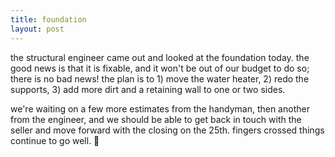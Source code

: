 ```yaml
---
title: foundation
layout: post
---
```


the structural engineer came out and looked at the foundation today. the good news is that it is fixable, and it won't be out of our budget to do so; there is no bad news! the plan is to 1) move the water heater, 2) redo the supports, 3) add more dirt and a retaining wall to one or two sides.

we're waiting on a few more estimates from the handyman, then another from the engineer, and we should be able to get back in touch with the seller and move forward with the closing on the 25th. fingers crossed things continue to go well. 🤞
